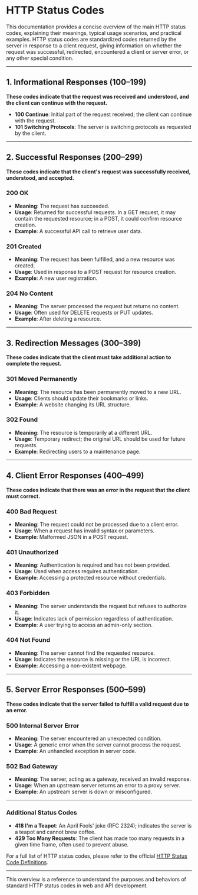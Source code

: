 # HTTP Status Codes

This documentation provides a concise overview of the main HTTP status codes, explaining their meanings, typical usage scenarios, and practical examples. HTTP status codes are standardized codes returned by the server in response to a client request, giving information on whether the request was successful, redirected, encountered a client or server error, or any other special condition.

---

## 1. Informational Responses (100–199)
**These codes indicate that the request was received and understood, and the client can continue with the request.**

- **100 Continue**: Initial part of the request received; the client can continue with the request.
- **101 Switching Protocols**: The server is switching protocols as requested by the client.

---

## 2. Successful Responses (200–299)
**These codes indicate that the client's request was successfully received, understood, and accepted.**

### 200 OK
- **Meaning**: The request has succeeded.
- **Usage**: Returned for successful requests. In a GET request, it may contain the requested resource; in a POST, it could confirm resource creation.
- **Example**: A successful API call to retrieve user data.

### 201 Created
- **Meaning**: The request has been fulfilled, and a new resource was created.
- **Usage**: Used in response to a POST request for resource creation.
- **Example**: A new user registration.

### 204 No Content
- **Meaning**: The server processed the request but returns no content.
- **Usage**: Often used for DELETE requests or PUT updates.
- **Example**: After deleting a resource.

---

## 3. Redirection Messages (300–399)
**These codes indicate that the client must take additional action to complete the request.**

### 301 Moved Permanently
- **Meaning**: The resource has been permanently moved to a new URL.
- **Usage**: Clients should update their bookmarks or links.
- **Example**: A website changing its URL structure.

### 302 Found
- **Meaning**: The resource is temporarily at a different URL.
- **Usage**: Temporary redirect; the original URL should be used for future requests.
- **Example**: Redirecting users to a maintenance page.

---

## 4. Client Error Responses (400–499)
**These codes indicate that there was an error in the request that the client must correct.**

### 400 Bad Request
- **Meaning**: The request could not be processed due to a client error.
- **Usage**: When a request has invalid syntax or parameters.
- **Example**: Malformed JSON in a POST request.

### 401 Unauthorized
- **Meaning**: Authentication is required and has not been provided.
- **Usage**: Used when access requires authentication.
- **Example**: Accessing a protected resource without credentials.

### 403 Forbidden
- **Meaning**: The server understands the request but refuses to authorize it.
- **Usage**: Indicates lack of permission regardless of authentication.
- **Example**: A user trying to access an admin-only section.

### 404 Not Found
- **Meaning**: The server cannot find the requested resource.
- **Usage**: Indicates the resource is missing or the URL is incorrect.
- **Example**: Accessing a non-existent webpage.

---

## 5. Server Error Responses (500–599)
**These codes indicate that the server failed to fulfill a valid request due to an error.**

### 500 Internal Server Error
- **Meaning**: The server encountered an unexpected condition.
- **Usage**: A generic error when the server cannot process the request.
- **Example**: An unhandled exception in server code.

### 502 Bad Gateway
- **Meaning**: The server, acting as a gateway, received an invalid response.
- **Usage**: When an upstream server returns an error to a proxy server.
- **Example**: An upstream server is down or misconfigured.

---

### Additional Status Codes

- **418 I'm a Teapot**: An April Fools' joke (RFC 2324); indicates the server is a teapot and cannot brew coffee.
- **429 Too Many Requests**: The client has made too many requests in a given time frame, often used to prevent abuse.

For a full list of HTTP status codes, please refer to the official [HTTP Status Code Definitions](https://developer.mozilla.org/en-US/docs/Web/HTTP/Status).

---

This overview is a reference to understand the purposes and behaviors of standard HTTP status codes in web and API development.
